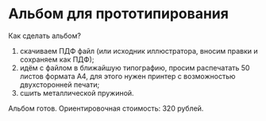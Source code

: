 # Альбом для прототипирования

Как сделать альбом?

1. скачиваем ПДФ файл (или исходник иллюстратора, вносим правки и сохраняем как ПДФ);
2. идём с файлом в ближайшую типографию, просим распечатать 50 листов формата А4, для этого нужен принтер с возможностью двухсторонней печати;
3. сшить металлической пружиной.

Альбом готов. Ориентировочная стоимость: 320 рублей.
